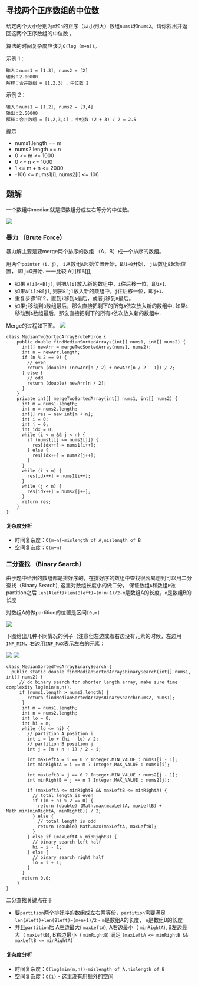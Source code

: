 ## 寻找两个正序数组的中位数

给定两个大小分别为`m`和`n`的正序（从小到大）数组`nums1`和`nums2`。请你找出并返回这两个正序数组的中位数 。

算法的时间复杂度应该为`O(log (m+n))`。

示例 1：
```
输入：nums1 = [1,3], nums2 = [2]
输出：2.00000
解释：合并数组 = [1,2,3] ，中位数 2
```
示例 2：
```
输入：nums1 = [1,2], nums2 = [3,4]
输出：2.50000
解释：合并数组 = [1,2,3,4] ，中位数 (2 + 3) / 2 = 2.5
```

提示：

* nums1.length == m
* nums2.length == n
* 0 <= m <= 1000
* 0 <= n <= 1000
* 1 <= m + n <= 2000
* -106 <= nums1[i], nums2[i] <= 106

## 题解

一个数组中median就是把数组分成左右等分的中位数。

![](../images/4.two_arrays_median.png)

### 暴力 （Brute Force）

暴力解主要是要merge两个排序的数组 （A，B）成一个排序的数组。

用两个`pointer（i，j）`， `i`从数组`A`起始位置开始，即`i=0`开始， `j`从数组`B`起始位置， 即 j=0开始. 一一比较 A[i]和B[j],

* 如果 `A[i]<=B[j]`, 则把`A[i]`放入新的数组中，`i`往后移一位，即`i+1`.
* 如果`A[i]`>`B[j]`, 则把`B[j]`放入新的数组中，`j`往后移一位，即`j+1`.
* 重复步骤1和2，直到`i`移到`A`最后，或者`j`移到`B`最后。
* 如果`j`移动到`B`数组最后，那么直接把剩下的所有`A`依次放入新的数组中.
如果`i`移动到`A`数组最后，那么直接把剩下的所有`B`依次放入新的数组中.

Merge的过程如下图。
![](../images/4.two_arrays_median_2.png)

```
class MedianTwoSortedArrayBruteForce {
    public double findMedianSortedArrays(int[] nums1, int[] nums2) {
      int[] newArr = mergeTwoSortedArray(nums1, nums2);
      int n = newArr.length;
      if (n % 2 == 0) {
        // even
        return (double) (newArr[n / 2] + newArr[n / 2 - 1]) / 2;
      } else {
        // odd
        return (double) newArr[n / 2];
      }
    }
    private int[] mergeTwoSortedArray(int[] nums1, int[] nums2) {
      int m = nums1.length;
      int n = nums2.length;
      int[] res = new int[m + n];
      int i = 0;
      int j = 0;
      int idx = 0;
      while (i < m && j < n) {
        if (nums1[i] <= nums2[j]) {
          res[idx++] = nums1[i++];
        } else {
          res[idx++] = nums2[j++];
        }
      }
      while (i < m) {
        res[idx++] = nums1[i++];
      }
      while (j < n) {
        res[idx++] = nums2[j++];
      }
      return res;
    }
}
```

#### 复杂度分析

* 时间复杂度：`O(m+n)-mislength of A,nislength of B`
* 空间复杂度：`O(m+n)`

### 二分查找 （Binary Search）

由于题中给出的数组都是排好序的，在排好序的数组中查找很容易想到可以用二分查找（Binary Search), 这里对数组长度小的做二分， 保证数组`A`和数组`B`做partition之后
`len(Aleft)+len(Bleft)=(m+n+1)/2-m`是数组A的长度，`n`是数组B的长度

对数组A的做partition的位置是区间`[0,m]`

![](../images/4.two_arrays_median_3.png)

下图给出几种不同情况的例子（注意但左边或者右边没有元素的时候，左边用`INF_MIN`，右边用`INF_MAX`表示左右的元素：

![](../images/4.two_arrays_median_4.png)
![](../images/4.two_arrays_median_5.png)

```
class MedianSortedTwoArrayBinarySearch {
  public static double findMedianSortedArraysBinarySearch(int[] nums1, int[] nums2) {
     // do binary search for shorter length array, make sure time complexity log(min(m,n)).
     if (nums1.length > nums2.length) {
        return findMedianSortedArraysBinarySearch(nums2, nums1);
      }
      int m = nums1.length;
      int n = nums2.length;
      int lo = 0;
      int hi = m;
      while (lo <= hi) {
        // partition A position i
        int i = lo + (hi - lo) / 2;
        // partition B position j
        int j = (m + n + 1) / 2 - i;

        int maxLeftA = i == 0 ? Integer.MIN_VALUE : nums1[i - 1];
        int minRightA = i == m ? Integer.MAX_VALUE : nums1[i];

        int maxLeftB = j == 0 ? Integer.MIN_VALUE : nums2[j - 1];
        int minRightB = j == n ? Integer.MAX_VALUE : nums2[j];

        if (maxLeftA <= minRightB && maxLeftB <= minRightA) {
          // total length is even
          if ((m + n) % 2 == 0) {
            return (double) (Math.max(maxLeftA, maxLeftB) + Math.min(minRightA, minRightB)) / 2;
          } else {
            // total length is odd
            return (double) Math.max(maxLeftA, maxLeftB);
          }
        } else if (maxLeftA > minRightB) {
          // binary search left half
          hi = i - 1;
        } else {
          // binary search right half
          lo = i + 1;
        }
      }
      return 0.0;
    }
}
```

二分查找关键点在于

* 要`partition`两个排好序的数组成左右两等份，`partition`需要满足`len(Aleft)+len(Bleft)=(m+n+1)/2` - `m`是数组A的长度， `n`是数组B的长度
* 并且`partition`后 A左边最大( `maxLeftA`), A右边最小（ `minRightA`), B左边最大（ `maxLeftB`), B右边最小（ `minRightB`) 满足 `(maxLeftA <= minRightB && maxLeftB <= minRightA)`


#### 复杂度分析

* 时间复杂度：`O(log(min(m,n))-mislength of A,nislength of B`
* 空间复杂度：`O(1)` - 这里没有用额外的空间